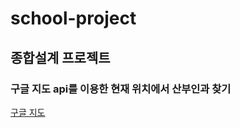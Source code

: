 # school-project
## 종합설계 프로젝트

### 구글 지도 api를 이용한 현재 위치에서 산부인과 찾기

[구글 지도](https://developers.google.com/maps/?hl=ko)
